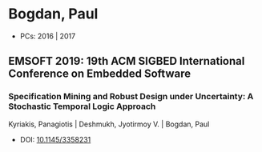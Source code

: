 # Bogdan, Paul

* PCs: 2016 | 2017

## EMSOFT 2019: 19th ACM SIGBED International Conference on Embedded Software

### Specification Mining and Robust Design under Uncertainty: A Stochastic Temporal Logic Approach
Kyriakis, Panagiotis | Deshmukh, Jyotirmoy V. | Bogdan, Paul
* DOI: [10.1145/3358231](https://doi.org/10.1145/3358231)

